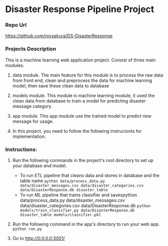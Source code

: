 # Disaster Response Pipeline Project

### Repo Url

https://github.com/roysakura/DS-DisasterResponse


### Projects Description

This is a machine learning web application project. Consist of three main modules.

1. data module. The main feature for this module is to process the raw data from front end, clean and preprocess the data for machine learning model, then save these clean data to database

2. models module. This module is machine learning module, it used the clean data from database to train a model for predicting disaster message category.

3. app module. This app module use the trained model to predict new message for usage. 

4. In this project, you need to follow the following instrucionts for implementation.

### Instructions:
1. Run the following commands in the project's root directory to set up your database and model.

    - To run ETL pipeline that cleans data and stores in database and the table name
        `python data/process_data.py data/disaster_messages.csv data/disaster_categories.csv data/DisasterResponse.db disaster_table`
    - To run ML pipeline that trains classifier and savespython data/process_data.py data/disaster_messages.csv data/disaster_categories.csv data/DisasterResponse.db
        `python models/train_classifier.py data/DisasterResponse.db disaster_table models/classifier.pkl`

2. Run the following command in the app's directory to run your web app.
    `python run.py`

3. Go to http://0.0.0.0:3001/
